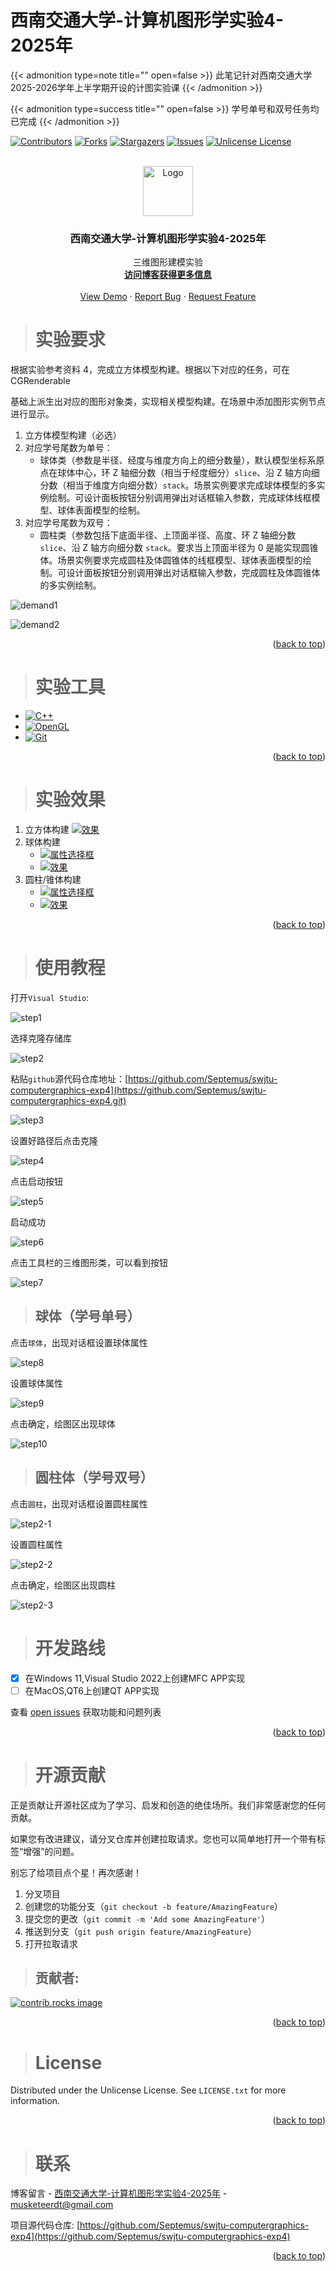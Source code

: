 # 西南交通大学-计算机图形学实验4-2025年


{{< admonition type=note title="" open=false >}}
此笔记针对西南交通大学2025-2026学年上半学期开设的计图实验课
{{< /admonition >}}

{{< admonition type=success title="" open=false >}}
学号单号和双号任务均已完成
{{< /admonition >}}

<!-- Improved compatibility of back to top link: See: https://github.com/Septemus/swjtu-computergraphics-exp4/pull/73 -->
<a id="readme-top"></a>
<!--
*** Thanks for checking out the swjtu-computergraphics-exp. If you have a suggestion
*** that would make this better, please fork the repo and create a pull request
*** or simply open an issue with the tag "enhancement".
*** Don't forget to give the project a star!
*** Thanks again! Now go create something AMAZING! :D
-->



<!-- PROJECT SHIELDS -->
<!--
*** I'm using markdown "reference style" links for readability.
*** Reference links are enclosed in brackets [ ] instead of parentheses ( ).
*** See the bottom of this document for the declaration of the reference variables
*** for contributors-url, forks-url, etc. This is an optional, concise syntax you may use.
*** https://www.markdownguide.org/basic-syntax/#reference-style-links
-->
[![Contributors][contributors-shield]][contributors-url]
[![Forks][forks-shield]][forks-url]
[![Stargazers][stars-shield]][stars-url]
[![Issues][issues-shield]][issues-url]
[![Unlicense License][license-shield]][license-url]



<!-- PROJECT LOGO -->
<br />
<div align="center">
  <a href="https://github.com/Septemus/swjtu-computergraphics-exp4">
    <img src="/images/logo.png" alt="Logo" width="80" height="80">
  </a>

  <h3 align="center">西南交通大学-计算机图形学实验4-2025年</h3>

  <p align="center">
    三维图形建模实验
    <br />
    <a href="https://septemus.github.io/computer_graphics_exp4/"><strong>访问博客获得更多信息</strong></a>
    <br />
    <br />
    <a href="https://github.com/Septemus/swjtu-computergraphics-exp4">View Demo</a>
    &middot;
    <a href="https://github.com/Septemus/swjtu-computergraphics-exp4/issues/new?labels=bug&template=bug-report---.md">Report Bug</a>
    &middot;
    <a href="https://github.com/Septemus/swjtu-computergraphics-exp4/issues/new?labels=enhancement&template=feature-request---.md">Request Feature</a>
  </p>
</div>



<!-- ABOUT THE PROJECT -->
> # 实验要求




根据实验参考资料 4，完成立方体模型构建。根据以下对应的任务，可在 CGRenderable

基础上派生出对应的图形对象类，实现相关模型构建。在场景中添加图形实例节点进行显示。

1. 立方体模型构建（必选）
2. 对应学号尾数为单号：
    - 球体类（参数是半径、经度与维度方向上的细分数量），默认模型坐标系原点在球体中心，环 Z 轴细分数（相当于经度细分）`slice`、沿 Z 轴方向细分数（相当于维度方向细分数）`stack`。场景实例要求完成球体模型的多实例绘制。可设计面板按钮分别调用弹出对话框输入参数，完成球体线框模型、球体表面模型的绘制。
3. 对应学号尾数为双号：
    - 圆柱类（参数包括下底面半径、上顶面半径、高度、环 Z 轴细分数 `slice`、沿 Z 轴方向细分数 `stack`。要求当上顶面半径为 0 是能实现圆锥体。场景实例要求完成圆柱及体圆锥体的线框模型、球体表面模型的绘制。可设计面板按钮分别调用弹出对话框输入参数，完成圆柱及体圆锥体的多实例绘制。

![demand1](/images/cg/exp4/demand1.png)

![demand2](/images/cg/exp4/demand2.png)



<p align="right">(<a href="#readme-top">back to top</a>)</p>



> # 实验工具



- [![C++][C++]][C++-url]
- [![OpenGL][OpenGL]][OpenGL-url]
- [![Git][Git]][Git-url]

<p align="right">(<a href="#readme-top">back to top</a>)</p>



<!-- GETTING STARTED -->
> # 实验效果

1. 立方体构建
    [![效果][result]](https://example.com) 
1. 球体构建
    - [![属性选择框][result2]](https://example.com)
    - [![效果][result3]](https://example.com)
1. 圆柱/锥体构建
    - [![属性选择框][result4]](https://example.com)
    - [![效果][result5]](https://example.com)


<p align="right">(<a href="#readme-top">back to top</a>)</p>


> # 使用教程

打开`Visual Studio`:

![step1](/images/step1.png)

选择克隆存储库

![step2](/images/step2.png)

粘贴`github`源代码仓库地址：[https://github.com/Septemus/swjtu-computergraphics-exp4](https://github.com/Septemus/swjtu-computergraphics-exp4.git)

![step3](/images/cg/exp4/step3.png)

设置好路径后点击克隆

![step4](/images/step4.png)

点击启动按钮

![step5](/images/step5.png)

启动成功

![step6](/images/cg/exp4/step6.png)

点击工具栏的三维图形类，可以看到按钮

![step7](/images/cg/exp4/step7.png)

> ## 球体（学号单号）

点击`球体`，出现对话框设置球体属性
    
![step8](/images/cg/exp4/step8.png)


设置球体属性

![step9](/images/cg/exp4/step9.png)

点击确定，绘图区出现球体

![step10](/images/cg/exp4/step10.png)

> ## 圆柱体（学号双号）

点击`圆柱`，出现对话框设置圆柱属性

![step2-1](/images/cg/exp4/step2-1.png)

设置圆柱属性

![step2-2](/images/cg/exp4/step2-2.png)

点击确定，绘图区出现圆柱

![step2-3](/images/cg/exp4/step2-3.png)

<!-- ROADMAP -->
> # 开发路线

- [x] 在Windows 11,Visual Studio 2022上创建MFC APP实现
- [ ] 在MacOS,QT6上创建QT APP实现

查看 [open issues](https://github.com/Septemus/swjtu-computergraphics-exp4/issues) 获取功能和问题列表

<p align="right">(<a href="#readme-top">back to top</a>)</p>



<!-- CONTRIBUTING -->
> # 开源贡献

正是贡献让开源社区成为了学习、启发和创造的绝佳场所。我们非常感谢您的任何贡献。

如果您有改进建议，请分叉仓库并创建拉取请求。您也可以简单地打开一个带有标签“增强”的问题。

别忘了给项目点个星！再次感谢！

1. 分叉项目
2. 创建您的功能分支（`git checkout -b feature/AmazingFeature`）
3. 提交您的更改（`git commit -m 'Add some AmazingFeature'`）
4. 推送到分支（`git push origin feature/AmazingFeature`）
5. 打开拉取请求

> ## 贡献者:

<a href="https://github.com/Septemus/swjtu-computergraphics-exp4/graphs/contributors">
  <img src="https://contrib.rocks/image?repo=septemus/swjtu-computergraphics-exp4" alt="contrib.rocks image" />
</a>

<p align="right">(<a href="#readme-top">back to top</a>)</p>



<!-- LICENSE -->
> # License

Distributed under the Unlicense License. See `LICENSE.txt` for more information.

<p align="right">(<a href="#readme-top">back to top</a>)</p>



<!-- CONTACT -->
> # 联系

博客留言 - [西南交通大学-计算机图形学实验4-2025年](https://septemus.github.io/computer_graphics_exp4/) - [musketeerdt@gmail.com](musketeerdt@gmail.com)

项目源代码仓库: [https://github.com/Septemus/swjtu-computergraphics-exp4](https://github.com/Septemus/swjtu-computergraphics-exp4)

<p align="right">(<a href="#readme-top">back to top</a>)</p>





<!-- MARKDOWN LINKS & IMAGES -->
<!-- https://www.markdownguide.org/basic-syntax/#reference-style-links -->
[contributors-shield]: https://img.shields.io/github/contributors/septemus/swjtu-computergraphics-exp4.svg?style=for-the-badge
[contributors-url]: https://github.com/Septemus/swjtu-computergraphics-exp4/graphs/contributors
[forks-shield]: https://img.shields.io/github/forks/septemus/swjtu-computergraphics-exp4.svg?style=for-the-badge
[forks-url]: https://github.com/Septemus/swjtu-computergraphics-exp4/network/members
[stars-shield]: https://img.shields.io/github/stars/septemus/swjtu-computergraphics-exp4.svg?style=for-the-badge
[stars-url]: https://github.com/Septemus/swjtu-computergraphics-exp4/stargazers
[issues-shield]: https://img.shields.io/github/issues/septemus/swjtu-computergraphics-exp4.svg?style=for-the-badge
[issues-url]: https://github.com/Septemus/swjtu-computergraphics-exp4/issues
[license-shield]: https://img.shields.io/github/license/septemus/swjtu-computergraphics-exp4.svg?style=for-the-badge
[license-url]: https://github.com/Septemus/swjtu-computergraphics-exp4/blob/master/LICENSE.txt
[linkedin-shield]: https://img.shields.io/badge/-LinkedIn-black.svg?style=for-the-badge&logo=linkedin&colorB=555
[linkedin-url]: https://linkedin.com/in/septemus
[product-screenshot]: images/screenshot.png
[result]: /images/cg/exp4/result.png
[result2]: /images/cg/exp4/result2.png
[result3]: /images/cg/exp4/result3.png
[result4]: /images/cg/exp4/result4.png
[result5]: /images/cg/exp4/result5.png
[Next.js]: https://img.shields.io/badge/next.js-000000?style=for-the-badge&logo=nextdotjs&logoColor=white
[C++]: https://img.shields.io/badge/c++-000000?style=for-the-badge&logo=cplusplus&logoColor=white
[C++-url]: https://en.wikipedia.org/wiki/C++
[OpenGL]: https://img.shields.io/badge/opengl-000000?style=for-the-badge&logo=opengl&logoColor=white
[OpenGL-url]: https://www.opengl.org/
[Git]: https://img.shields.io/badge/Git-000000?style=for-the-badge&logo=git&logoColor=white
[Git-url]: https://git-scm.com/downloads
[Next-url]: https://nextjs.org/
[React.js]: https://img.shields.io/badge/React-20232A?style=for-the-badge&logo=react&logoColor=61DAFB
[React-url]: https://reactjs.org/
[Vue.js]: https://img.shields.io/badge/Vue.js-35495E?style=for-the-badge&logo=vuedotjs&logoColor=4FC08D
[Vue-url]: https://vuejs.org/
[Angular.io]: https://img.shields.io/badge/Angular-DD0031?style=for-the-badge&logo=angular&logoColor=white
[Angular-url]: https://angular.io/
[Svelte.dev]: https://img.shields.io/badge/Svelte-4A4A55?style=for-the-badge&logo=svelte&logoColor=FF3E00
[Svelte-url]: https://svelte.dev/
[Laravel.com]: https://img.shields.io/badge/Laravel-FF2D20?style=for-the-badge&logo=laravel&logoColor=white
[Laravel-url]: https://laravel.com
[Bootstrap.com]: https://img.shields.io/badge/Bootstrap-563D7C?style=for-the-badge&logo=bootstrap&logoColor=white
[Bootstrap-url]: https://getbootstrap.com
[JQuery.com]: https://img.shields.io/badge/jQuery-0769AD?style=for-the-badge&logo=jquery&logoColor=white
[JQuery-url]: https://jquery.com 
